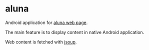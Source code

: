 # aluna
Android application for [aluna web page](http://alunaweddings.com/en/).

The main feature is to display content in native Android application.

Web content is fetched with [jsoup](https://jsoup.org/).
